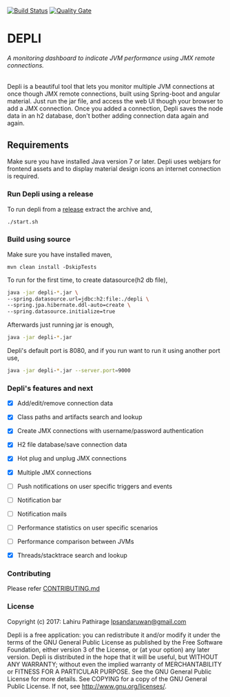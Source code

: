 [![Build Status](https://travis-ci.org/lpsandaruwan/depli.png)](https://travis-ci.org/lpsandaruwan/depli) [![Quality Gate](https://sonarqube.com/api/badges/gate?key=com.depli:depli)](https://sonarqube.com/dashboard/index/com.depli:depli)


# DEPLI

###### A monitoring dashboard to indicate JVM performance using JMX remote connections.

Depli is a beautiful tool that lets you monitor multiple JVM connections at once though JMX remote connections, built using Spring-boot and angular material.
Just run the jar file, and access the web UI though your browser to add a JMX connection.
Once you added a connection, Depli saves the node data in an h2 database, don't bother adding connection data again and again.


## Requirements
Make sure you have installed Java version 7 or later. Depli uses webjars for frontend assets and to display material design icons an internet connection is required.


### Run Depli using a release
To run depli from a [release](https://github.com/lpsandaruwan/depli/releases) extract the archive and,

```bash
./start.sh
```


### Build using source

Make sure you have installed maven,
```
mvn clean install -DskipTests
```

To run for the first time, to create datasource(h2 db file),
```bash
java -jar depli-*.jar \
--spring.datasource.url=jdbc:h2:file:./depli \
--spring.jpa.hibernate.ddl-auto=create \
--spring.datasource.initialize=true
```

Afterwards just running jar is enough,

```bash
java -jar depli-*.jar
```

Depli's default port is 8080, and if you run want to run it using another port use,
```bash
java -jar depli-*.jar --server.port=9000
```


### Depli's features and next
- [x] Add/edit/remove connection data
- [x] Class paths and artifacts search and lookup
- [x] Create JMX connections with username/password authentication
- [x] H2 file database/save connection data
- [x] Hot plug and unplug JMX connections
- [x] Multiple JMX connections
- [ ] Push notifications on user specific triggers and events
- [ ] Notification bar
- [ ] Notification mails
- [ ] Performance statistics on user specific scenarios
- [ ] Performance comparison between JVMs
- [x] Threads/stacktrace search and lookup


### Contributing
Please refer [CONTRIBUTING.md](https://github.com/lpsandaruwan/depli/blob/master/CONTRIBUTING.md)


### License

Copyright (c) 2017: Lahiru Pathirage <lpsandaruwan@gmail.com>

Depli is a free application: you can redistribute it and/or modify it under the terms of the GNU General Public License as published by the Free Software Foundation, either version 3 of the License, or (at your option) any later version.
Depli is distributed in the hope that it will be useful, but WITHOUT ANY WARRANTY; without even the implied warranty of MERCHANTABILITY or FITNESS FOR A PARTICULAR PURPOSE. See the GNU General Public License for more details.
See COPYING for a copy of the GNU General Public License.
If not, see http://www.gnu.org/licenses/.
